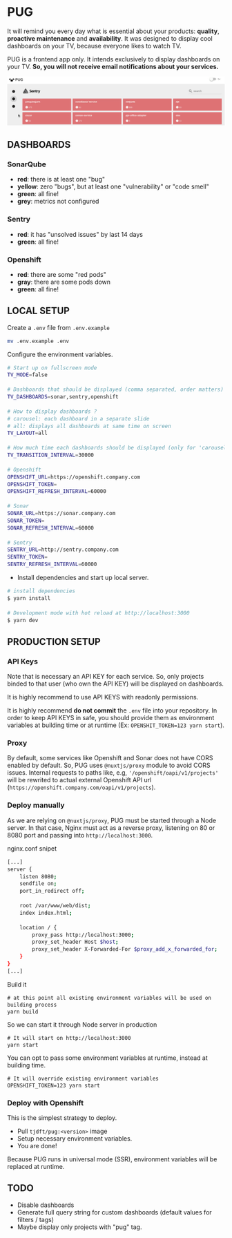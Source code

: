 # PUG

It will remind you every day  what is essential about your products: **quality**, **proactive maintenance** and **availability**. It was designed to display cool dashboards on your TV, because  everyone likes to watch TV.


PUG is a frontend app only. It intends exclusively to display dashboards on your TV. **So, you will not receive email notifications about your services.**

![pug.gif](https://raw.githubusercontent.com/tjdft/pug/master/pug.gif)

## DASHBOARDS

### SonarQube

- **red**: there is at least one "bug"
- **yellow**: zero "bugs", but at least one "vulnerability" or "code smell"
- **green**: all fine!
- **grey**: metrics not configured

### Sentry


- **red**: it has "unsolved issues" by last 14 days
- **green**: all fine!

### Openshift 

- **red**: there are some "red pods"
- **gray**: there are some pods down
- **green**: all fine!

## LOCAL SETUP

Create a `.env` file from `.env.example `

```bash
mv .env.example .env
```

Configure the environment variables.

```bash
# Start up on fullscreen mode
TV_MODE=false

# Dashboards that should be displayed (comma separated, order matters)
TV_DASHBOARDS=sonar,sentry,openshift

# How to display dashboards ?
# carousel: each dashboard in a separate slide
# all: displays all dashboards at same time on screen
TV_LAYOUT=all

# How much time each dashboards should be displayed (only for 'carousel' layout)
TV_TRANSITION_INTERVAL=30000 

# Openshift 
OPENSHIFT_URL=https://openshift.company.com
OPENSHIFT_TOKEN=
OPENSHIFT_REFRESH_INTERVAL=60000

# Sonar
SONAR_URL=https://sonar.company.com
SONAR_TOKEN=
SONAR_REFRESH_INTERVAL=60000

# Sentry
SENTRY_URL=http://sentry.company.com
SENTRY_TOKEN=
SENTRY_REFRESH_INTERVAL=60000
```


- Install dependencies and start up local server.

``` bash
# install dependencies
$ yarn install

# Development mode with hot reload at http://localhost:3000
$ yarn dev
```

## PRODUCTION SETUP


### API Keys

Note that is necessary an API KEY for each service. So, only projects binded to that user (who own the API KEY) will be displayed on dashboards. 

It is highly recommend to use API KEYS with readonly permissions. 

It is highly recommend **do not commit** the `.env` file into your repository.  In order to keep API KEYS in safe, you should provide them as environment variables at building time or at runtime (Ex: `OPENSHIT_TOKEN=123 yarn start`).


### Proxy

By default, some services like Openshift and Sonar does not have CORS enabled by default. So, PUG uses `@nuxtjs/proxy` module to avoid CORS issues. Internal requests to paths like, e.g, `'/openshift/oapi/v1/projects'`  will be rewrited to actual external Openshift API url (`https://openshift.company.com/oapi/v1/projects`).


### Deploy manually

As we are relying on `@nuxtjs/proxy`, PUG must be started through a Node server. In that case, Nginx must act as a reverse proxy, listening on 80 or 8080 port and passing into `http://localhost:3000`.


nginx.conf snipet

```bash
[...]
server {
    listen 8080;        
    sendfile on;
    port_in_redirect off;

    root /var/www/web/dist;
    index index.html;

    location / {         
        proxy_pass http://localhost:3000;
        proxy_set_header Host $host;
        proxy_set_header X-Forwarded-For $proxy_add_x_forwarded_for;
    }
}
[...]
```

Build it

```
# at this point all existing environment variables will be used on building process
yarn build
```


So we can start it through Node server in production
```
# It will start on http://localhost:3000
yarn start
```

You can opt to pass some environment variables at runtime, instead at building time.

```
# It will override existing environment variables
OPENSHIFT_TOKEN=123 yarn start
```


### Deploy with Openshift

This is the simplest strategy to deploy.

- Pull `tjdft/pug:<version>` image 
- Setup necessary environment variables.
- You are done!

Because PUG runs in universal mode (SSR), environment variables will be replaced at runtime.


## TODO

- Disable dashboards
- Generate full query string for custom dashboards (default values for filters / tags)
- Maybe display only projects with "pug" tag.